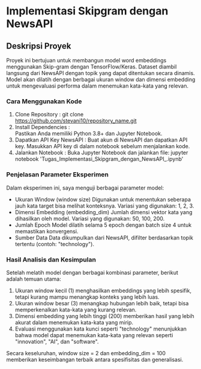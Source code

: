 # Implementasi Skipgram dengan NewsAPI
## Deskripsi Proyek
Proyek ini bertujuan untuk membangun model word embeddings menggunakan Skip-gram dengan TensorFlow/Keras. Dataset diambil langsung dari NewsAPI dengan topik yang dapat ditentukan secara dinamis. Model akan dilatih dengan berbagai ukuran window dan dimensi embedding untuk mengevaluasi performa dalam menemukan kata-kata yang relevan.

### Cara Menggunakan Kode
1. Clone Repository : git clone https://github.com/stevani10/repository_name.git
2. Install Dependencies :  
   Pastikan Anda memiliki Python 3.8+ dan Jupyter Notebook.
3. Dapatkan API Key NewsAPI : 
Buat akun di NewsAPI dan dapatkan API key. Masukkan API key di dalam notebook sebelum menjalankan kode.
4. Jalankan Notebook :
Buka Jupyter Notebook dan jalankan file: jupyter notebook 'Tugas_Implementasi_Skipgram_dengan_NewsAPI_.ipynb'

### Penjelasan Parameter Eksperimen
Dalam eksperimen ini, saya menguji berbagai parameter model:
- Ukuran Window (window size)
Digunakan untuk menentukan seberapa jauh kata target bisa melihat konteksnya.
Variasi yang digunakan: 1, 2, 3.
- Dimensi Embedding (embedding_dim)
Jumlah dimensi vektor kata yang dihasilkan oleh model.
Variasi yang digunakan: 50, 100, 200.
- Jumlah Epoch
Model dilatih selama 5 epoch dengan batch size 4 untuk memastikan konvergensi.
- Sumber Data
Data dikumpulkan dari NewsAPI, difilter berdasarkan topik tertentu (contoh: "technology").

### Hasil Analisis dan Kesimpulan
Setelah melatih model dengan berbagai kombinasi parameter, berikut adalah temuan utama:
1. Ukuran window kecil (1) menghasilkan embeddings yang lebih spesifik, tetapi kurang mampu menangkap konteks yang lebih luas.
2. Ukuran window besar (3) menangkap hubungan lebih baik, tetapi bisa memperkenalkan kata-kata yang kurang relevan.
3. Dimensi embedding yang lebih tinggi (200) memberikan hasil yang lebih akurat dalam menemukan kata-kata yang mirip.
4. Evaluasi menggunakan kata kunci seperti "technology" menunjukkan bahwa model dapat menemukan kata-kata yang relevan seperti "innovation", "AI", dan "software".

Secara keseluruhan, window size = 2 dan embedding_dim = 100 memberikan keseimbangan terbaik antara spesifisitas dan generalisasi.

